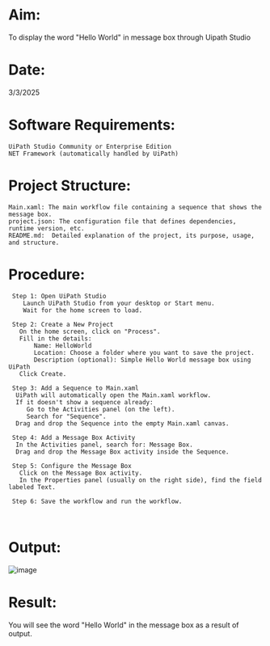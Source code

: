 # Aim:
  To display the word "Hello World" in message box through Uipath Studio

# Date:
   3/3/2025

# Software Requirements:
    UiPath Studio Community or Enterprise Edition
    NET Framework (automatically handled by UiPath)

# Project Structure:
```
Main.xaml: The main workflow file containing a sequence that shows the message box.
project.json: The configuration file that defines dependencies, runtime version, etc.
README.md:  Detailed explanation of the project, its purpose, usage, and structure.
```

# Procedure:
```
 Step 1: Open UiPath Studio
    Launch UiPath Studio from your desktop or Start menu.
    Wait for the home screen to load.

 Step 2: Create a New Project
   On the home screen, click on "Process".
   Fill in the details:
       Name: HelloWorld
       Location: Choose a folder where you want to save the project.
       Description (optional): Simple Hello World message box using UiPath
   Click Create.

 Step 3: Add a Sequence to Main.xaml
  UiPath will automatically open the Main.xaml workflow.
  If it doesn't show a sequence already:
     Go to the Activities panel (on the left).
     Search for "Sequence".
  Drag and drop the Sequence into the empty Main.xaml canvas.

 Step 4: Add a Message Box Activity
  In the Activities panel, search for: Message Box.
  Drag and drop the Message Box activity inside the Sequence.

 Step 5: Configure the Message Box
   Click on the Message Box activity.
   In the Properties panel (usually on the right side), find the field labeled Text.

 Step 6: Save the workflow and run the workflow.

 
 ```

# Output:
   ![image](https://github.com/user-attachments/assets/b5943d02-d2db-45ad-91de-41641eb47b72)

# Result:
  You will see the word "Hello World" in the message box as a result of output. 





